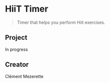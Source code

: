 # HiiT Timer
> Timer that helps you perform Hiit exercises.

## Project
In progress

## Creator
Clément Mezerette


